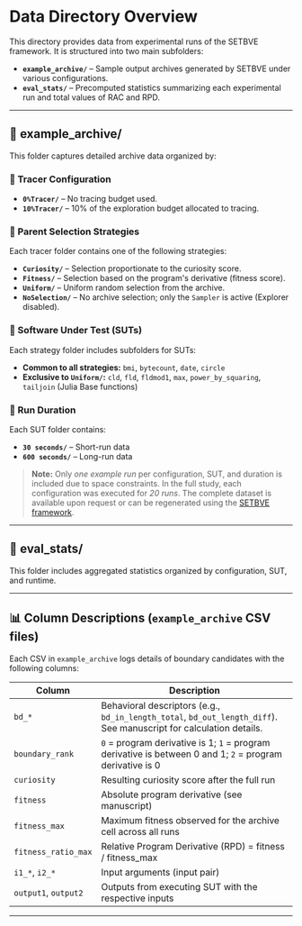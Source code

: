 # Data Directory Overview

This directory provides data from experimental runs of the SETBVE framework. It is structured into two main subfolders:

- **`example_archive/`** – Sample output archives generated by SETBVE under various configurations.
- **`eval_stats/`** – Precomputed statistics summarizing each experimental run and total values of RAC and RPD.

---

## 📁 example_archive/

This folder captures detailed archive data organized by:

### 🔹 Tracer Configuration

- **`0%Tracer/`** – No tracing budget used.
- **`10%Tracer/`** – 10% of the exploration budget allocated to tracing.

### 🔹 Parent Selection Strategies

Each tracer folder contains one of the following strategies:

- **`Curiosity/`** – Selection proportionate to the curiosity score.
- **`Fitness/`** – Selection based on the program's derivative (fitness score).
- **`Uniform/`** – Uniform random selection from the archive.
- **`NoSelection/`** – No archive selection; only the `Sampler` is active (Explorer disabled).

### 🔹 Software Under Test (SUTs)

Each strategy folder includes subfolders for SUTs:

- **Common to all strategies:** `bmi`, `bytecount`, `date`, `circle`
- **Exclusive to `Uniform/`:** `cld`, `fld`, `fldmod1`, `max`, `power_by_squaring`, `tailjoin` (Julia Base functions)

### 🔹 Run Duration

Each SUT folder contains:

- **`30 seconds/`** – Short-run data
- **`600 seconds/`** – Long-run data

> **Note:** Only *one example run* per configuration, SUT, and duration is included due to space constraints. In the full study, each configuration was executed for *20 runs*. The complete dataset is available upon request or can be regenerated using the [SETBVE framework](https://github.com/aksabina/SETBVE/tree/main/framework).

---

## 📁 eval_stats/

This folder includes aggregated statistics organized by configuration, SUT, and runtime.

---

## 📊 Column Descriptions (`example_archive` CSV files)

Each CSV in `example_archive` logs details of boundary candidates with the following columns:

| Column | Description |
|--------|-------------|
| `bd_*` | Behavioral descriptors (e.g., `bd_in_length_total`, `bd_out_length_diff`). See manuscript for calculation details. |
| `boundary_rank` | `0` = program derivative is 1; `1` = program derivative is between 0 and 1; `2` = program derivative is 0 |
| `curiosity` | Resulting curiosity score after the full run |
| `fitness` | Absolute program derivative (see manuscript) |
| `fitness_max` | Maximum fitness observed for the archive cell across all runs |
| `fitness_ratio_max` | Relative Program Derivative (RPD) = fitness / fitness_max |
| `i1_*`, `i2_*` | Input arguments (input pair) |
| `output1`, `output2` | Outputs from executing SUT with the respective inputs |

---

